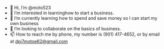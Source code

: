 - 👋 Hi, I’m @moto523
- 👀 I’m interested in learninghow to start a business.
- 🌱 I’m currently learning how to spend and save money so I can start my own business
- 💞️ I’m looking to collaborate on the basics of business.
- 📫 How to reach me by phone, my number is (901) 417-4652, or by email at dpj7motoe62@gmail.com


<!---
moto523/moto523 is a ✨ special ✨ repository because its `README.md` (this file) appears on your GitHub profile.
You can click the Preview link to take a look at your changes.
--->
